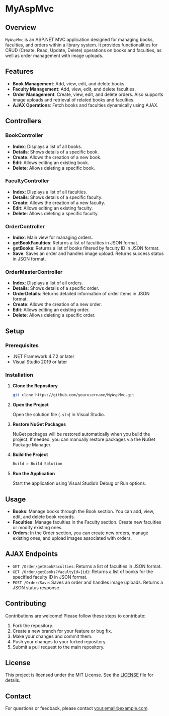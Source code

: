 # MyAspMvc

## Overview

`MyAspMvc` is an ASP.NET MVC application designed for managing books, faculties, and orders within a library system. It provides functionalities for CRUD (Create, Read, Update, Delete) operations on books and faculties, as well as order management with image uploads.

## Features

- **Book Management**: Add, view, edit, and delete books.
- **Faculty Management**: Add, view, edit, and delete faculties.
- **Order Management**: Create, view, edit, and delete orders. Also supports image uploads and retrieval of related books and faculties.
- **AJAX Operations**: Fetch books and faculties dynamically using AJAX.

## Controllers

### BookController

- **Index**: Displays a list of all books.
- **Details**: Shows details of a specific book.
- **Create**: Allows the creation of a new book.
- **Edit**: Allows editing an existing book.
- **Delete**: Allows deleting a specific book.

### FacultyController

- **Index**: Displays a list of all faculties.
- **Details**: Shows details of a specific faculty.
- **Create**: Allows the creation of a new faculty.
- **Edit**: Allows editing an existing faculty.
- **Delete**: Allows deleting a specific faculty.

### OrderController

- **Index**: Main view for managing orders.
- **getBookFaculties**: Returns a list of faculties in JSON format.
- **getBooks**: Returns a list of books filtered by faculty ID in JSON format.
- **Save**: Saves an order and handles image upload. Returns success status in JSON format.

### OrderMasterController

- **Index**: Displays a list of all orders.
- **Details**: Shows details of a specific order.
- **OrderDetails**: Returns detailed information of order items in JSON format.
- **Create**: Allows the creation of a new order.
- **Edit**: Allows editing an existing order.
- **Delete**: Allows deleting a specific order.

## Setup

### Prerequisites

- .NET Framework 4.7.2 or later
- Visual Studio 2019 or later

### Installation

1. **Clone the Repository**

    ```bash
    git clone https://github.com/yourusername/MyAspMvc.git
    ```

2. **Open the Project**

    Open the solution file (`.sln`) in Visual Studio.

3. **Restore NuGet Packages**

    NuGet packages will be restored automatically when you build the project. If needed, you can manually restore packages via the NuGet Package Manager.

4. **Build the Project**

    ```bash
    Build > Build Solution
    ```

5. **Run the Application**

    Start the application using Visual Studio’s Debug or Run options.

## Usage

- **Books**: Manage books through the Book section. You can add, view, edit, and delete book records.
- **Faculties**: Manage faculties in the Faculty section. Create new faculties or modify existing ones.
- **Orders**: In the Order section, you can create new orders, manage existing ones, and upload images associated with orders.

## AJAX Endpoints

- `GET /Order/getBookFaculties`: Returns a list of faculties in JSON format.
- `GET /Order/getBooks?facultyId={id}`: Returns a list of books for the specified faculty ID in JSON format.
- `POST /Order/Save`: Saves an order and handles image uploads. Returns a JSON status response.

## Contributing

Contributions are welcome! Please follow these steps to contribute:

1. Fork the repository.
2. Create a new branch for your feature or bug fix.
3. Make your changes and commit them.
4. Push your changes to your forked repository.
5. Submit a pull request to the main repository.

## License

This project is licensed under the MIT License. See the [LICENSE](LICENSE) file for details.

## Contact

For questions or feedback, please contact [your.email@example.com](mailto:your.email@example.com).

